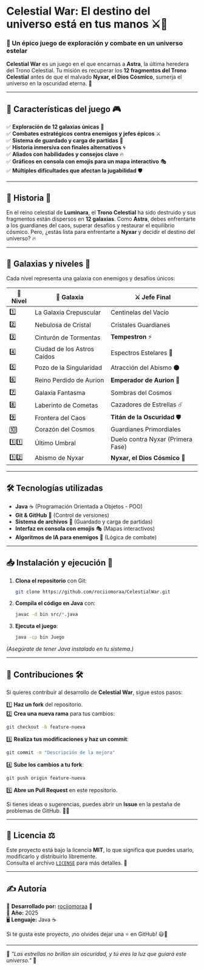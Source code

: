 # Celestial War: El destino del universo está en tus manos ⚔️🌌 

### 🚀 Un épico juego de exploración y combate en un universo estelar

**Celestial War** es un juego en el que encarnas a **Astra**, la última heredera del Trono Celestial. Tu misión es recuperar los **12 fragmentos del Trono Celestial** antes de que el malvado **Nyxar, el Dios Cósmico**, sumerja el universo en la oscuridad eterna. 🌠

---

## 📌 Características del juego 🎮
✅ **Exploración de 12 galaxias únicas** 🌌  
✅ **Combates estratégicos contra enemigos y jefes épicos** ⚔️  
✅ **Sistema de guardado y carga de partidas** 💾  
✅ **Historia inmersiva con finales alternativos** 🌀  
✅ **Aliados con habilidades y consejos clave** 🔥  
✅ **Gráficos en consola con emojis para un mapa interactivo** 🎭  
✅ **Múltiples dificultades que afectan la jugabilidad** 🛡️  

---

## 📖 Historia 📜
En el reino celestial de **Luminara**, el **Trono Celestial** ha sido destruido y sus fragmentos están dispersos en **12 galaxias**. Como **Astra**, debes enfrentarte a los guardianes del caos, superar desafíos y restaurar el equilibrio cósmico. Pero, ¿estás lista para enfrentarte a **Nyxar** y decidir el destino del universo? 🔥

---

## 🌌 Galaxias y niveles 📍
Cada nivel representa una galaxia con enemigos y desafíos únicos:

| 🌠 **Nivel** | 📍 **Galaxia** | ⚔️ **Jefe Final** |
|-------------|--------------|------------------|
| 1️⃣ | La Galaxia Crepuscular | Centinelas del Vacío |
| 2️⃣ | Nebulosa de Cristal | Cristales Guardianes |
| 3️⃣ | Cinturón de Tormentas | **Tempestron** ⚡ |
| 4️⃣ | Ciudad de los Astros Caídos | Espectros Estelares 👻 |
| 5️⃣ | Pozo de la Singularidad | Atracción del Abismo 🌑 |
| 6️⃣ | Reino Perdido de Aurion | **Emperador de Aurion** 👑 |
| 7️⃣ | Galaxia Fantasma | Sombras del Cosmos |
| 8️⃣ | Laberinto de Cometas | Cazadores de Estrellas ☄️ |
| 9️⃣ | Frontera del Caos | **Titán de la Oscuridad** 🛡️ |
| 🔟 | Corazón del Cosmos | Guardianes Primordiales |
| 1️⃣1️⃣ | Último Umbral | Duelo contra Nyxar (Primera Fase) |
| 1️⃣2️⃣ | Abismo de Nyxar | **Nyxar, el Dios Cósmico** 🛑 |

---

## 🛠️ Tecnologías utilizadas
- **Java** ☕ (Programación Orientada a Objetos - POO)
- **Git & GitHub** 🔄 (Control de versiones)
- **Sistema de archivos** 📁 (Guardado y carga de partidas)
- **Interfaz en consola con emojis** 🎭 (Mapas interactivos)
- **Algoritmos de IA para enemigos** 🧠 (Lógica de combate)

---

## 📥 Instalación y ejecución 🚀
1. **Clona el repositorio** con Git:
   ```bash
   git clone https://github.com/rociiomoraa/CelestialWar.git
   ```
2. **Compila el código en Java** con:
   ```bash
   javac -d bin src/*.java
   ```
3. **Ejecuta el juego**:
   ```bash
   java -cp bin Juego
   ```
*(Asegúrate de tener Java instalado en tu sistema.)*

---

## 🤝 Contribuciones 🛠️  
Si quieres contribuir al desarrollo de **Celestial War**, sigue estos pasos:

1️⃣ **Haz un fork** del repositorio.  
2️⃣ **Crea una nueva rama** para tus cambios:  
   ```bash
   git checkout -b feature-nueva
   ```
3️⃣ **Realiza tus modificaciones y haz un commit**:  
   ```bash
   git commit -m "Descripción de la mejora"
   ```
4️⃣ **Sube los cambios a tu fork**:  
   ```bash
   git push origin feature-nueva
   ```
5️⃣ **Abre un Pull Request** en este repositorio.  

Si tienes ideas o sugerencias, puedes abrir un **Issue** en la pestaña de problemas de GitHub. 📝✨  

---

## 📜 Licencia ⚖️  
Este proyecto está bajo la licencia **MIT**, lo que significa que puedes usarlo, modificarlo y distribuirlo libremente.  
Consulta el archivo [`LICENSE`](LICENSE) para más detalles. 📄  

---

## ✍️ Autoría  
👤 **Desarrollado por:** [rociiomoraa](https://github.com/rociiomoraa) 💫  
📅 **Año:** 2025  
🖥️ **Lenguaje:** Java ☕  

Si te gusta este proyecto, ¡no olvides dejar una ⭐ en GitHub! 😃🌠  

---

💫 *"Las estrellas no brillan sin oscuridad, y tú eres la luz que guiará este universo."* 🌠  
